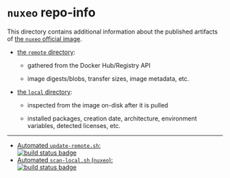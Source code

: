 # `nuxeo` repo-info

This directory contains additional information about the published artifacts of [the `nuxeo` official image](https://hub.docker.com/_/nuxeo/).

-	[the `remote` directory](remote/):

	-	gathered from the Docker Hub/Registry API

	-	image digests/blobs, transfer sizes, image metadata, etc.

-	[the `local` directory](local/):

	-	inspected from the image on-disk after it is pulled

	-	installed packages, creation date, architecture, environment variables, detected licenses, etc.

---

-	[Automated `update-remote.sh`:  
	![build status badge](https://doi-janky.infosiftr.net/job/repo-info/job/remote/badge/icon)](https://doi-janky.infosiftr.net/job/repo-info/job/remote/)
-	[Automated `scan-local.sh` (`nuxeo`):  
	![build status badge](https://doi-janky.infosiftr.net/job/repo-info/job/local/job/nuxeo/badge/icon)](https://doi-janky.infosiftr.net/job/repo-info/job/local/job/nuxeo)
